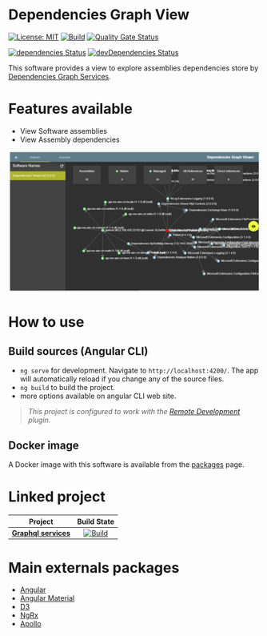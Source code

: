# Dependencies Graph View 

[![License: MIT](https://img.shields.io/badge/License-MIT-yellow.svg)](/LICENSE)
[![Build][github-actions-badge]][github-actions]
[![Quality Gate Status][sonar-project-badge]][sonar-project]


[![dependencies Status][node-dependencies-badge]][node-dependencies]
[![devDependencies Status][node-dev-dependencies-badge]][node-dev-dependencies]

This software provides a view to explore assemblies dependencies store by [Dependencies Graph Services]().

# Features available
- View Software assemblies
- View Assembly dependencies

<img src="doc/images/viewer.png"/>

# How to use
## Build sources (Angular CLI)
- `ng serve` for development. Navigate to `http://localhost:4200/`. The app will automatically reload if you change any of the source files.
- `ng build` to build the project.
- more options available on angular CLI web site.


> *This project is configured to work with the [Remote Development][remote-development-plugin-url] plugin.*

## Docker image

A Docker image with this software is available from the [packages][github-package] page.

# Linked project
|        Project                         |                Build State                              | 
| -------------------------------------- | :-----------------------------------------------------: | 
| [**Graphql services**][graphql-url]       |      [![Build][graphql-badge]][graphql-url]   | 


# Main externals packages
- [Angular](https://angular.io/)
- [Angular Material](https://material.angular.io/)
- [D3](https://d3js.org/)
- [NgRx](https://ngrx.io/)
- [Apollo](https://www.apollographql.com/docs/angular/)



[github-actions]:                   https://github.com/xclemence/Dependencies-graph-viewer/actions
[github-actions-badge]:             https://github.com/xclemence/dependencies-graph-viewer/workflows/CI/badge.svg?branch=master

[sonar-project]:                    https://sonarcloud.io/dashboard?id=xclemence_dependencies-graph-viewer
[sonar-project-badge]:              https://sonarcloud.io/api/project_badges/measure?project=xclemence_dependencies-graph-viewer&metric=alert_status

[node-dependencies]:                https://david-dm.org/xclemence/dependencies-graph-viewer
[node-dependencies-badge]:          https://david-dm.org/xclemence/dependencies-graph-viewer/status.svg

[node-dev-dependencies]:            https://david-dm.org/xclemence/dependencies-graph-viewer?type=dev
[node-dev-dependencies-badge]:      https://david-dm.org/xclemence/dependencies-graph-viewer/dev-status.svg

[graphql-badge]:                   https://github.com/xclemence/dependencies-graph-graphql/workflows/Node.js%20CI/badge.svg?branch=master
[graphql-url]:                     https://github.com/xclemence/dependencies-graph-graphql

[remote-development-plugin-url]:    https://marketplace.visualstudio.com/items?itemName=ms-vscode-remote.vscode-remote-extensionpack 

[github-package]:                   https://github.com/xclemence/dependencies-graph-services/packages
